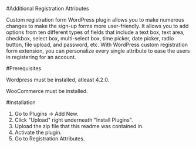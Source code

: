 #Additional Registration Attributes

Custom registration form WordPress plugin allows you to make numerous changes to make the sign-up forms more user-friendly. It allows you to add options from ten different types of fields that include a text box, text area, checkbox, select box, multi-select box, time picker, date picker, radio button, file upload, and password, etc. With WordPress custom registration form extension, you can personalize every single attribute to ease the users in registering for an account.

#Prerequisites

Wordpress must be installed, atleast 4.2.0.

WooCommerce must be installed.

#Installation

1. Go to Plugins -> Add New.
2. Click "Upload" right underneath "Install Plugins".
3. Upload the zip file that this readme was contained in.
4. Activate the plugin.
5. Go to Registration Attributes.